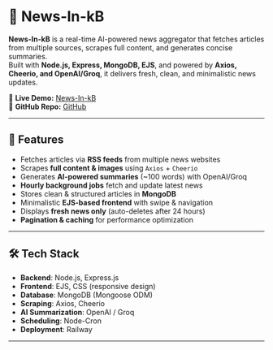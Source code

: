 # 📰 News-In-kB

**News-In-kB** is a real-time AI-powered news aggregator that fetches articles from multiple sources, scrapes full content, and generates concise summaries.  
Built with **Node.js, Express, MongoDB, EJS**, and powered by **Axios, Cheerio, and OpenAI/Groq**, it delivers fresh, clean, and minimalistic news updates.

🔗 **Live Demo:** [News-In-kB](https://news-in-kb.up.railway.app/)  
📂 **GitHub Repo:** [GitHub](https://github.com/shshnkch/News-In-kB)

---

## 🚀 Features

- Fetches articles via **RSS feeds** from multiple news websites
- Scrapes **full content & images** using `Axios` + `Cheerio`
- Generates **AI-powered summaries** (~100 words) with OpenAI/Groq
- **Hourly background jobs** fetch and update latest news
- Stores clean & structured articles in **MongoDB**
- Minimalistic **EJS-based frontend** with swipe & navigation
- Displays **fresh news only** (auto-deletes after 24 hours)
- **Pagination & caching** for performance optimization

---

## 🛠️ Tech Stack

- **Backend**: Node.js, Express.js  
- **Frontend**: EJS, CSS (responsive design)  
- **Database**: MongoDB (Mongoose ODM)  
- **Scraping**: Axios, Cheerio  
- **AI Summarization**: OpenAI / Groq  
- **Scheduling**: Node-Cron  
- **Deployment**: Railway  

---
